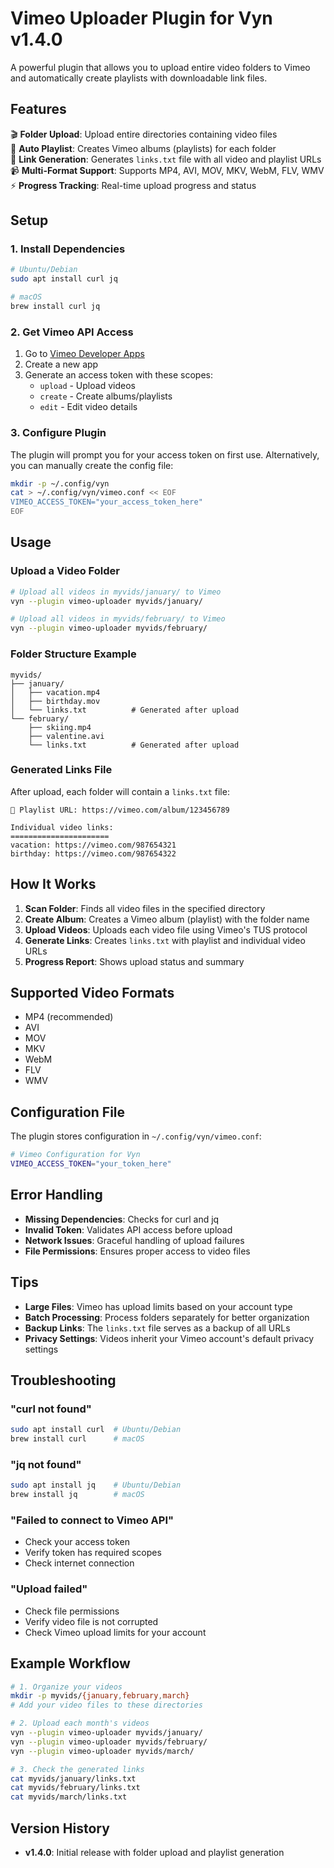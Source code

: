 # Vimeo Uploader Plugin for Vyn v1.4.0

A powerful plugin that allows you to upload entire video folders to Vimeo and automatically create playlists with downloadable link files.

## Features

🎬 **Folder Upload**: Upload entire directories containing video files  
📁 **Auto Playlist**: Creates Vimeo albums (playlists) for each folder  
🔗 **Link Generation**: Generates `links.txt` file with all video and playlist URLs  
📹 **Multi-Format Support**: Supports MP4, AVI, MOV, MKV, WebM, FLV, WMV  
⚡ **Progress Tracking**: Real-time upload progress and status  

## Setup

### 1. Install Dependencies

```bash
# Ubuntu/Debian
sudo apt install curl jq

# macOS
brew install curl jq
```

### 2. Get Vimeo API Access

1. Go to [Vimeo Developer Apps](https://developer.vimeo.com/apps)
2. Create a new app
3. Generate an access token with these scopes:
   - `upload` - Upload videos
   - `create` - Create albums/playlists
   - `edit` - Edit video details

### 3. Configure Plugin

The plugin will prompt you for your access token on first use. Alternatively, you can manually create the config file:

```bash
mkdir -p ~/.config/vyn
cat > ~/.config/vyn/vimeo.conf << EOF
VIMEO_ACCESS_TOKEN="your_access_token_here"
EOF
```

## Usage

### Upload a Video Folder

```bash
# Upload all videos in myvids/january/ to Vimeo
vyn --plugin vimeo-uploader myvids/january/

# Upload all videos in myvids/february/ to Vimeo  
vyn --plugin vimeo-uploader myvids/february/
```

### Folder Structure Example

```
myvids/
├── january/
│   ├── vacation.mp4
│   ├── birthday.mov
│   └── links.txt          # Generated after upload
└── february/
    ├── skiing.mp4
    ├── valentine.avi
    └── links.txt          # Generated after upload
```

### Generated Links File

After upload, each folder will contain a `links.txt` file:

```
🔗 Playlist URL: https://vimeo.com/album/123456789

Individual video links:
======================
vacation: https://vimeo.com/987654321
birthday: https://vimeo.com/987654322
```

## How It Works

1. **Scan Folder**: Finds all video files in the specified directory
2. **Create Album**: Creates a Vimeo album (playlist) with the folder name
3. **Upload Videos**: Uploads each video file using Vimeo's TUS protocol
4. **Generate Links**: Creates `links.txt` with playlist and individual video URLs
5. **Progress Report**: Shows upload status and summary

## Supported Video Formats

- MP4 (recommended)
- AVI
- MOV
- MKV
- WebM
- FLV
- WMV

## Configuration File

The plugin stores configuration in `~/.config/vyn/vimeo.conf`:

```bash
# Vimeo Configuration for Vyn
VIMEO_ACCESS_TOKEN="your_token_here"
```

## Error Handling

- **Missing Dependencies**: Checks for curl and jq
- **Invalid Token**: Validates API access before upload
- **Network Issues**: Graceful handling of upload failures
- **File Permissions**: Ensures proper access to video files

## Tips

- **Large Files**: Vimeo has upload limits based on your account type
- **Batch Processing**: Process folders separately for better organization
- **Backup Links**: The `links.txt` file serves as a backup of all URLs
- **Privacy Settings**: Videos inherit your Vimeo account's default privacy settings

## Troubleshooting

### "curl not found"
```bash
sudo apt install curl  # Ubuntu/Debian
brew install curl      # macOS
```

### "jq not found" 
```bash
sudo apt install jq    # Ubuntu/Debian
brew install jq        # macOS
```

### "Failed to connect to Vimeo API"
- Check your access token
- Verify token has required scopes
- Check internet connection

### "Upload failed"
- Check file permissions
- Verify video file is not corrupted
- Check Vimeo upload limits for your account

## Example Workflow

```bash
# 1. Organize your videos
mkdir -p myvids/{january,february,march}
# Add your video files to these directories

# 2. Upload each month's videos
vyn --plugin vimeo-uploader myvids/january/
vyn --plugin vimeo-uploader myvids/february/
vyn --plugin vimeo-uploader myvids/march/

# 3. Check the generated links
cat myvids/january/links.txt
cat myvids/february/links.txt
cat myvids/march/links.txt
```

## Version History

- **v1.4.0**: Initial release with folder upload and playlist generation
